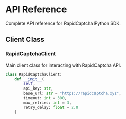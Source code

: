 # API Reference

Complete API reference for RapidCaptcha Python SDK.

## Client Class

### RapidCaptchaClient

Main client class for interacting with RapidCaptcha API.

```python
class RapidCaptchaClient:
    def __init__(
        self,
        api_key: str,
        base_url: str = "https://rapidcaptcha.xyz",
        timeout: int = 300,
        max_retries: int = 3,
        retry_delay: float = 2.0
    )
```
